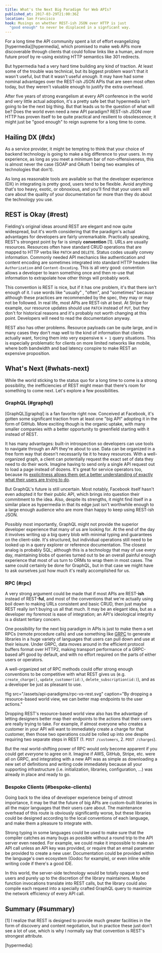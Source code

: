 ```yaml
---
title: What's the Next Big Paradigm for Web APIs?
published_at: 2017-03-29T21:00:36Z
location: San Francisco
hook: Musings on whether REST-ish JSON over HTTP is just
  "good enough" to never be displaced in a signficant way.
---
```


For a long time the API community spent a lot of effort
evangelizing [hypermedia][hypermedia], which promised to
make web APIs more discoverable through clients that could
follow links like a human, and more future proof by
re-using existing HTTP semantics like 301 redirects.

But hypermedia had a very hard time building any kind of
traction. At least some of the trouble was technical, but
its biggest problem wasn't that it wasn't useful, but that
it wasn't useful _enough_. It may have had some nominal
advantages over the REST-ish JSON APIs that are seen most
often today, but they weren't valuable enough to justify
the extra overhead.

After five years of strong evangelism at every API
conference in the world and very little actual adoption,
it's a pretty safe bet that hypermedia isn't going to be
the next big thing. But that leads us to the question of
what will be? Does the world even need a new API paradigm?
REST-ish JSON over HTTP has proven itself to be quite
practical and resilient to obsolescence; it might just be
"good enough" to reign supreme for a long time to come.

## Hailing DX (#dx)

As a service provider, it might be tempting to think that
your choice of backend technology is going to make a big
difference to your users. In my experience, as long as you
meet a minimum bar of non-offensiveness, this is almost
never the case (SOAP and OAuth 1 being two examples of
technologies that don't).

As long as reasonable tools are available so that the
developer experience (DX) in integrating is pretty good,
users tend to be flexible. Avoid anything that's too heavy,
exotic, or obnoxious, and you'll find that your users will
care about the quality of your documentation far more than
they do about the technology you use.

## REST is Okay (#rest)

Fielding's original ideas around REST are elegant and now
quite widespread, but it's worth considering that the
paradigm's actual advantages for developers are fairly
unremarkable. Practically speaking, REST's strongest point
by far is simply **convention** [1]. URLs are usually
resources. Resources often have standard CRUD operations
that are mapped to HTTP verbs like `PATCH` and `DELETE`.
Status codes usually convey information. Commonly needed
API mechanics like authentication and content encoding are
sometimes integrated into standard HTTP headers like
`Authorization` and `Content-Encoding`. This is all very
good: convention allows a developer to learn something once
and then re-use that information to extrapolate how other
things will probably work.

This convention is REST is nice, but if it has one problem,
it's that there isn't enough of it. I use words like
"usually" , "often", and "sometimes" because although these
practices are recommended by the spec, they may or may not
be followed. In real life, most APIs are REST-ish at best.
At Stripe for example, our resource updates should use
`PATCH` instead of `PUT`, but they don't for historical
reasons and it's probably not worth changing at this point.
Developers will need to read the documentation anyway.

REST also has other problems. Resource payloads can be
quite large, and in many cases they don't map well to the
kind of information that clients actually want, forcing
them into very expensive `N + 1` query situations. This is
especially problematic for clients on more limited networks
like mobile, where both bandwidth and bad latency conspire
to make REST an expensive proposition.

## What's Next (#whats-next)

While the world sticking to the status quo for a long time
to come is a strong possibility, the inefficiencies of REST
might mean that there's room for something to come next.
Let's explore a few possibilities.

### GraphQL (#graphql)

[GraphQL][graphql] is a fan favorite right now. Conceived
at Facebook, it's gotten some significant traction from at
least one "big API" adopting it in the form of GitHub. More
exciting though is the organic uptake, with many smaller
companies with a better opportunity to greenfield starting
with it instead of REST.

It has many advantages: built-in introspection so
developers can use tools to navigate through an API they're
about to use. Data can be organized in a free form way that
doesn't necessarily tie it to heavy resources. With a
well-organized graph, a client can potentially request the
exact set of data they need to do their work. Imagine
having to send only a single API request out to load a page
instead of dozens. It's great for service operators too,
because its [explicitness allows them get a better
understanding of exactly what their users are trying to
do](/api-upgrades).

But GraphQL's future is still uncertain. Most notably,
Facebook itself hasn't even adopted it for their public
API, which brings into question their commitment to the
idea. Also, despite its strengths, it might find itself in
a similar place as hypermedia in that its edge just isn't
worthwhile enough to a large enough audience who are more
than happy to keep using REST-ish JSON.

Possibly most importantly, GraphQL might not provide the
superior developer experience that many of us are looking
for. At the end of the day it involves writing up a big
query blob with minimal typing and guarantees on the
client-side. It's structured, but individual operations
still need to be looked up in a query explorer or reference
documentation. The closest analog is probably SQL; although
this is a technology that may of use every day, maintaining
blobs of queries turned out to be an overall painful enough
experience that most of us turn to ORMs to wrap them in
most cases. The same could certainly be done for GraphQL,
but in that case we might have to ask ourselves just how
much it's really accomplished for us.

### RPC (#rpc)

A very strong argument could be made that if most APIs are
REST-**ish** instead of REST-**ful**, and most of the
conventions that we're actually using boil down to making
URLs consistent and basic CRUD, then just maybe REST really
isn't buying us all that much. It may be an elegant idea,
but as a developer my foremost is ease of integration; an
API's ideological integrity is a distant tertiary concern.

One possibility for the next big paradigm in APIs is just
to make them a set RPCs (remote procedure calls) and use
something like [GRPC][grpc] to generate libraries in a huge
variety of languages that users can pull down and use at
their leisure. Under GRPC, data moves around in the
efficient protocol buffers format over HTTP2, making
transport performance of a GRPC-based aPI good by default,
and with no effort required on the parts of either users or
operators.

A well-organized set of RPC methods could offer strong
enough conventions to be competitive with what REST gives
us (e.g. `create_charge()`, `update_customer(id:)`,
`delete_subscription(id:)`), and as a developer be just as
pleasant to use.

!fig src="/assets/api-paradigms/rpc-vs-rest.svg" caption="By dropping a resource-based world view, we can better map endpoints to the user actions."

Dropping REST's resource-based world view also has the
advantage of letting designers better map their endpoints
to the actions that their users are really trying to take.
For example, if almost everyone who creates a customer in
your API will want to immediately create a charge for that
customer, then those two operations could be rolled up into
one despite requiring two separate steps in REST (1.
`POST /customers`, 2. `POST /charges`).

But the real world-shifting power of RPC would only become
apparent if you could get _everyone_ to agree on it.
Imagine if AWS, GitHub, Stripe, etc. were all on GRPC, and
integrating with a new API was as simple as downloading a
new set of definitions and writing code immediately because
all your supporting infrastructure (i.e. initialization,
libraries, configuration, ...) was already in place and
ready to go.

### Bespoke Clients (#bespoke-clients)

Going back to the idea of developer experience being of
utmost importance, it may be that the future of big APIs
are custom-built libraries in all the major languages that
their users care about. The maintenance overhead of this
route is obviously significantly worse, but these libraries
could be designed according to the local conventions of
each language, and make them a pleasure to integrate with.

Strong typing in some languages could be used to make sure
that the compiler catches as many bugs as possible without
a round trip to the API server even needed. For example, we
could make it impossible to make an API call unless an API
key was provided, or require that an email parameter be
provided to create a new user. Documentation could be
provided within the language's own ecosystem (Godoc for
example), or even inline while writing code if there's a
good IDE.

In this world, the server-side technology would be totally
opaque to end users and purely up to the discretion of the
library maintainers. Maybe function invocations translate
into REST calls, but the library could also compile each
request into a specially crafted GraphQL query to maximize
the network efficiency of every API call.

## Summary (#summary)

[1] I realize that REST is designed to provide much greater
    facilities in the form of discovery and content
    negotiation, but in practice these just don't see a lot
    of use, which is why I normally say that convention is
    REST's strongest attribute.

[grpc]: 
[graphql]: 
[hypermedia]: 
